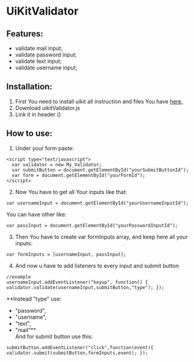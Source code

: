# UiKitValidator

## Features:

*   validate mail input;
*   validate password input;
*   validate text input;
*   validate username input;

## Installation:

1. First You need to install uikit all instruction and files You have [here.](https://getuikit.com/) 
2. Download uikitValidator.js 
3. Link it in header ()

## How to use:

1. Under your form paste:
```
<script type="text/javascript">
  var validator = new My_Validator; 
  var submitButton = document.getElementById("yourSubmitButtonId");
  var form = document.getElementById("yourFormId");
</script> 
```
2. Now You have to get all Your inputs like that:
```
var usernameInput = document.getElementById("yourUsernameInputId");
```
You can have other like: 
```
var passInput = document.getElementById("yourPasswordInputId");
```
3. Then You have to create var formInputs array, and keep here all your inputs:
```
var formInputs = [usernameInput, passInput];
```
4. And now u have to add listeners to every input and submit button 
```
//example 
usernameInput.addEventListener("keyup", function() { validator.validate(usernameInput,submitButton,"type"); }); 
```
**Instead "type" use: 
- "password", 
- "username", 
- "text", 
- "mail"**<br/>
And for submit button use this:
```
submitButton.addEventListener("click",function(event){ validator.submit(submitButton,formInputs,event); });
```
